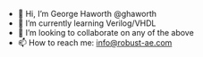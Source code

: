 - 👋 Hi, I’m George Haworth @ghaworth
- 🌱 I’m currently learning Verilog/VHDL
- 💞️ I’m looking to collaborate on any of the above
- 📫 How to reach me: info@robust-ae.com

<!---
ghaworth/ghaworth is a ✨ special ✨ repository because its `README.md` (this file) appears on your GitHub profile.
You can click the Preview link to take a look at your changes.
--->
